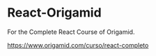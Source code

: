 # React-Origamid
For the Complete React Course of Origamid.

https://www.origamid.com/curso/react-completo

